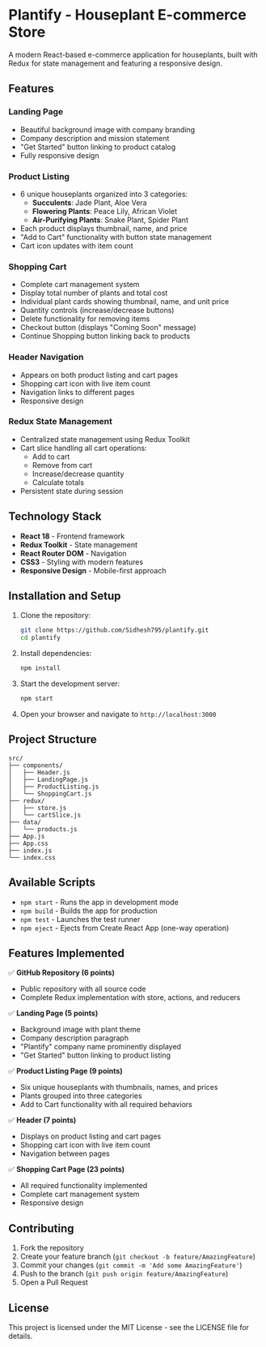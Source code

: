 
# Plantify - Houseplant E-commerce Store

A modern React-based e-commerce application for houseplants, built with Redux for state management and featuring a responsive design.

## Features

### Landing Page
- Beautiful background image with company branding
- Company description and mission statement
- "Get Started" button linking to product catalog
- Fully responsive design

### Product Listing
- 6 unique houseplants organized into 3 categories:
  - **Succulents**: Jade Plant, Aloe Vera
  - **Flowering Plants**: Peace Lily, African Violet
  - **Air-Purifying Plants**: Snake Plant, Spider Plant
- Each product displays thumbnail, name, and price
- "Add to Cart" functionality with button state management
- Cart icon updates with item count

### Shopping Cart
- Complete cart management system
- Display total number of plants and total cost
- Individual plant cards showing thumbnail, name, and unit price
- Quantity controls (increase/decrease buttons)
- Delete functionality for removing items
- Checkout button (displays "Coming Soon" message)
- Continue Shopping button linking back to products

### Header Navigation
- Appears on both product listing and cart pages
- Shopping cart icon with live item count
- Navigation links to different pages
- Responsive design

### Redux State Management
- Centralized state management using Redux Toolkit
- Cart slice handling all cart operations:
  - Add to cart
  - Remove from cart
  - Increase/decrease quantity
  - Calculate totals
- Persistent state during session

## Technology Stack

- **React 18** - Frontend framework
- **Redux Toolkit** - State management
- **React Router DOM** - Navigation
- **CSS3** - Styling with modern features
- **Responsive Design** - Mobile-first approach

## Installation and Setup

1. Clone the repository:
   ```bash
   git clone https://github.com/Sidhesh795/plantify.git
   cd plantify
   ```

2. Install dependencies:
   ```bash
   npm install
   ```

3. Start the development server:
   ```bash
   npm start
   ```

4. Open your browser and navigate to `http://localhost:3000`

## Project Structure

```
src/
├── components/
│   ├── Header.js
│   ├── LandingPage.js
│   ├── ProductListing.js
│   └── ShoppingCart.js
├── redux/
│   ├── store.js
│   └── cartSlice.js
├── data/
│   └── products.js
├── App.js
├── App.css
├── index.js
└── index.css
```

## Available Scripts

- `npm start` - Runs the app in development mode
- `npm build` - Builds the app for production
- `npm test` - Launches the test runner
- `npm eject` - Ejects from Create React App (one-way operation)

## Features Implemented

✅ **GitHub Repository (6 points)**
- Public repository with all source code
- Complete Redux implementation with store, actions, and reducers

✅ **Landing Page (5 points)**
- Background image with plant theme
- Company description paragraph
- "Plantify" company name prominently displayed
- "Get Started" button linking to product listing

✅ **Product Listing Page (9 points)**
- Six unique houseplants with thumbnails, names, and prices
- Plants grouped into three categories
- Add to Cart functionality with all required behaviors

✅ **Header (7 points)**
- Displays on product listing and cart pages
- Shopping cart icon with live item count
- Navigation between pages

✅ **Shopping Cart Page (23 points)**
- All required functionality implemented
- Complete cart management system
- Responsive design

## Contributing

1. Fork the repository
2. Create your feature branch (`git checkout -b feature/AmazingFeature`)
3. Commit your changes (`git commit -m 'Add some AmazingFeature'`)
4. Push to the branch (`git push origin feature/AmazingFeature`)
5. Open a Pull Request

## License

This project is licensed under the MIT License - see the LICENSE file for details.
